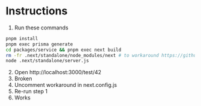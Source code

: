 # Instructions

1. Run these commands
```sh
pnpm install
pnpm exec prisma generate
cd packages/service && pnpm exec next build
rm -fr .next/standalone/node_modules/next # to workaround https://github.com/vercel/next.js/issues/42651
node .next/standalone/server.js
```
2. Open http://localhost:3000/test/42
3. Broken
4. Uncomment workaround in next.config.js
5. Re-run step 1
6. Works
